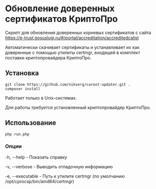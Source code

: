 # Обновление доверенных сертификатов КриптоПро

Скрипт для обновления доверенных корневых сертификатов с сайта 
https://e-trust.gosuslugi.ru/#/portal/accreditation/accreditedcalist

Автоматически скачивает сертификаты и устанавливает их как доверенные c помощью 
утилиты certmgr, входящей в комплект поставки криптопровайдера КриптоПро.

## Установка
```
git clone https://github.com/nikserg/caroot-updater.git .
composer install
```

Работает только в Unix-системах.

Для работы требуется установленный криптопровайдер КриптоПро.

## Использование
`php run.php`

### Опции
-h, --help - Показать справку

-v, --verbose - Выводить отладочную информацию

-e, --executable - Путь к утилите certmgr (по умолчанию /opt/cprocsp/bin/amd64/certmgr)
